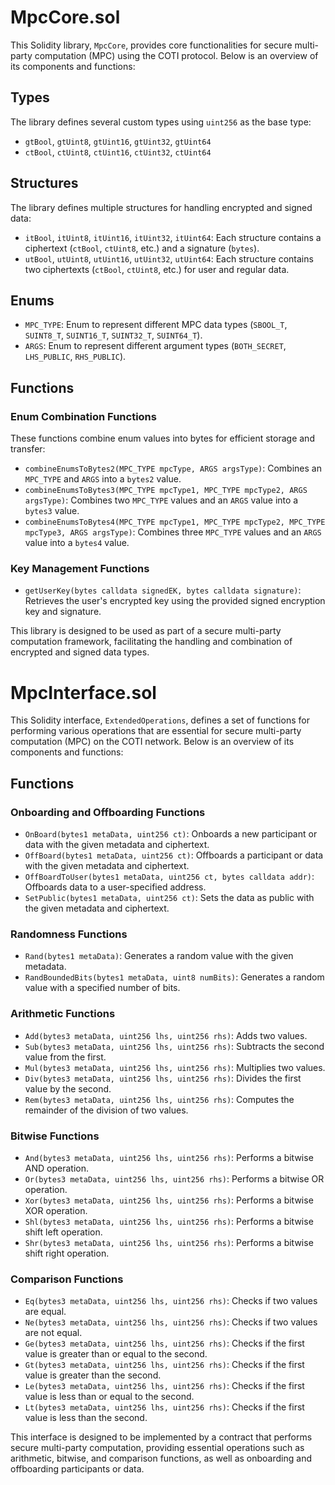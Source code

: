 # MpcCore.sol

This Solidity library, `MpcCore`, provides core functionalities for secure multi-party computation (MPC) using the COTI protocol. Below is an overview of its components and functions:

## Types
The library defines several custom types using `uint256` as the base type:
- `gtBool`, `gtUint8`, `gtUint16`, `gtUint32`, `gtUint64`
- `ctBool`, `ctUint8`, `ctUint16`, `ctUint32`, `ctUint64`

## Structures
The library defines multiple structures for handling encrypted and signed data:
- `itBool`, `itUint8`, `itUint16`, `itUint32`, `itUint64`: Each structure contains a ciphertext (`ctBool`, `ctUint8`, etc.) and a signature (`bytes`).
- `utBool`, `utUint8`, `utUint16`, `utUint32`, `utUint64`: Each structure contains two ciphertexts (`ctBool`, `ctUint8`, etc.) for user and regular data.

## Enums
- `MPC_TYPE`: Enum to represent different MPC data types (`SBOOL_T`, `SUINT8_T`, `SUINT16_T`, `SUINT32_T`, `SUINT64_T`).
- `ARGS`: Enum to represent different argument types (`BOTH_SECRET`, `LHS_PUBLIC`, `RHS_PUBLIC`).

## Functions
### Enum Combination Functions
These functions combine enum values into bytes for efficient storage and transfer:
- `combineEnumsToBytes2(MPC_TYPE mpcType, ARGS argsType)`: Combines an `MPC_TYPE` and `ARGS` into a `bytes2` value.
- `combineEnumsToBytes3(MPC_TYPE mpcType1, MPC_TYPE mpcType2, ARGS argsType)`: Combines two `MPC_TYPE` values and an `ARGS` value into a `bytes3` value.
- `combineEnumsToBytes4(MPC_TYPE mpcType1, MPC_TYPE mpcType2, MPC_TYPE mpcType3, ARGS argsType)`: Combines three `MPC_TYPE` values and an `ARGS` value into a `bytes4` value.

### Key Management Functions
- `getUserKey(bytes calldata signedEK, bytes calldata signature)`: Retrieves the user's encrypted key using the provided signed encryption key and signature.

This library is designed to be used as part of a secure multi-party computation framework, facilitating the handling and combination of encrypted and signed data types.

# MpcInterface.sol

This Solidity interface, `ExtendedOperations`, defines a set of functions for performing various operations that are essential for secure multi-party computation (MPC) on the COTI network. Below is an overview of its components and functions:

## Functions

### Onboarding and Offboarding Functions
- `OnBoard(bytes1 metaData, uint256 ct)`: Onboards a new participant or data with the given metadata and ciphertext.
- `OffBoard(bytes1 metaData, uint256 ct)`: Offboards a participant or data with the given metadata and ciphertext.
- `OffBoardToUser(bytes1 metaData, uint256 ct, bytes calldata addr)`: Offboards data to a user-specified address.
- `SetPublic(bytes1 metaData, uint256 ct)`: Sets the data as public with the given metadata and ciphertext.

### Randomness Functions
- `Rand(bytes1 metaData)`: Generates a random value with the given metadata.
- `RandBoundedBits(bytes1 metaData, uint8 numBits)`: Generates a random value with a specified number of bits.

### Arithmetic Functions
- `Add(bytes3 metaData, uint256 lhs, uint256 rhs)`: Adds two values.
- `Sub(bytes3 metaData, uint256 lhs, uint256 rhs)`: Subtracts the second value from the first.
- `Mul(bytes3 metaData, uint256 lhs, uint256 rhs)`: Multiplies two values.
- `Div(bytes3 metaData, uint256 lhs, uint256 rhs)`: Divides the first value by the second.
- `Rem(bytes3 metaData, uint256 lhs, uint256 rhs)`: Computes the remainder of the division of two values.

### Bitwise Functions
- `And(bytes3 metaData, uint256 lhs, uint256 rhs)`: Performs a bitwise AND operation.
- `Or(bytes3 metaData, uint256 lhs, uint256 rhs)`: Performs a bitwise OR operation.
- `Xor(bytes3 metaData, uint256 lhs, uint256 rhs)`: Performs a bitwise XOR operation.
- `Shl(bytes3 metaData, uint256 lhs, uint256 rhs)`: Performs a bitwise shift left operation.
- `Shr(bytes3 metaData, uint256 lhs, uint256 rhs)`: Performs a bitwise shift right operation.

### Comparison Functions
- `Eq(bytes3 metaData, uint256 lhs, uint256 rhs)`: Checks if two values are equal.
- `Ne(bytes3 metaData, uint256 lhs, uint256 rhs)`: Checks if two values are not equal.
- `Ge(bytes3 metaData, uint256 lhs, uint256 rhs)`: Checks if the first value is greater than or equal to the second.
- `Gt(bytes3 metaData, uint256 lhs, uint256 rhs)`: Checks if the first value is greater than the second.
- `Le(bytes3 metaData, uint256 lhs, uint256 rhs)`: Checks if the first value is less than or equal to the second.
- `Lt(bytes3 metaData, uint256 lhs, uint256 rhs)`: Checks if the first value is less than the second.

This interface is designed to be implemented by a contract that performs secure multi-party computation, providing essential operations such as arithmetic, bitwise, and comparison functions, as well as onboarding and offboarding participants or data.
